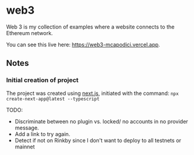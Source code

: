 # web3

Web 3 is my collection of examples where a website connects to the Ethereum network.

You can see this live here: https://web3-mcapodici.vercel.app.

## Notes

### Initial creation of project

The project was created using [next.js](https://nextjs.org/docs/getting-started), initiated with the command: `npx create-next-app@latest --typescript`

TODO:

* Discriminate between no plugin vs. locked/ no accounts in no provider message.
* Add a link to try again.
* Detect if not on Rinkby since I don't want to deploy to all testnets or mainnet
